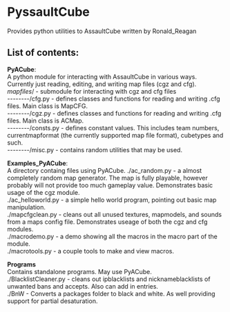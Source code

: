 PyssaultCube
===========

Provides python utilities to AssaultCube written by Ronald_Reagan

List of contents:
-----------------
**PyACube**:  
A python module for interacting with AssaultCube in various ways. Currently just reading, editing, and writing map files (cgz and cfg).  
*mapfiles*/ - submodule for interacting with cgz and cfg files  
--------/cfg.py - defines classes and functions for reading and writing .cfg files. Main class is MapCFG.  
--------/cgz.py - defines classes and functions for reading and writing .cfg files. Main class is ACMap.  
--------/consts.py - defines constant values. This includes team numbers, currentmapformat (the currently supported map file format), cubetypes and such.  
--------/misc.py - contains random utilities that may be used.  

**Examples_PyACube**:  
A directory containg files using PyACube. 
./ac_random.py - a almost completely random map generator. The map is fully playable, however probably will not provide too much gameplay value. Demonstrates basic usage of the cgz module.  
./ac_helloworld.py - a simple hello world program, pointing out basic map manipulation.  
./mapcfgclean.py - cleans out all unused textures, mapmodels, and sounds from a maps config file. Demonstrates useage of both the cgz and cfg modules.  
./macrodemo.py - a demo showing all the macros in the macro part of the module.  
./macrotools.py - a couple tools to make and view macros.  

**Programs**  
Contains standalone programs. May use PyACube.  
./BlacklistCleaner.py - cleans out ipblacklists and nicknameblacklists of unwanted bans and accepts. Also can add in entries.  
./BnW - Converts a packages folder to black and white. As well providing support for partial desaturation.
